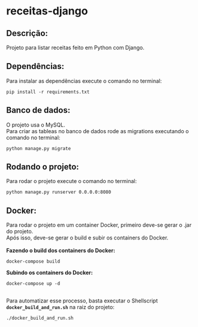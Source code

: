 # receitas-django
Descrição:
----------
Projeto para listar receitas feito em Python com Django.

Dependências:
-------------
Para instalar as dependências execute o comando no terminal:
```shell script
pip install -r requirements.txt
```

Banco de dados:
---------------
O projeto usa o MySQL.<br>
Para criar as tableas no banco de dados rode as migrations executando o comando no terminal:
```shell script
python manage.py migrate
```

Rodando o projeto:
------------------
Para rodar o projeto execute o comando no terminal: 
```shell script
python manage.py runserver 0.0.0.0:8080
```

Docker:
-------
Para rodar o projeto em um container Docker, primeiro deve-se gerar o .jar do projeto.<br>
Após isso, deve-se gerar o build e subir os containers do Docker.<br><br>
<b>Fazendo o build dos containers do Docker:</b>
```shell script
docker-compose build

```

<b>Subindo os containers do Docker:</b>
```shell script
docker-compose up -d
```

##
Para automatizar esse processo, basta executar o Shellscript <b>`docker_build_and_run.sh`</b> na raiz do projeto:
```shell script
./docker_build_and_run.sh
```
